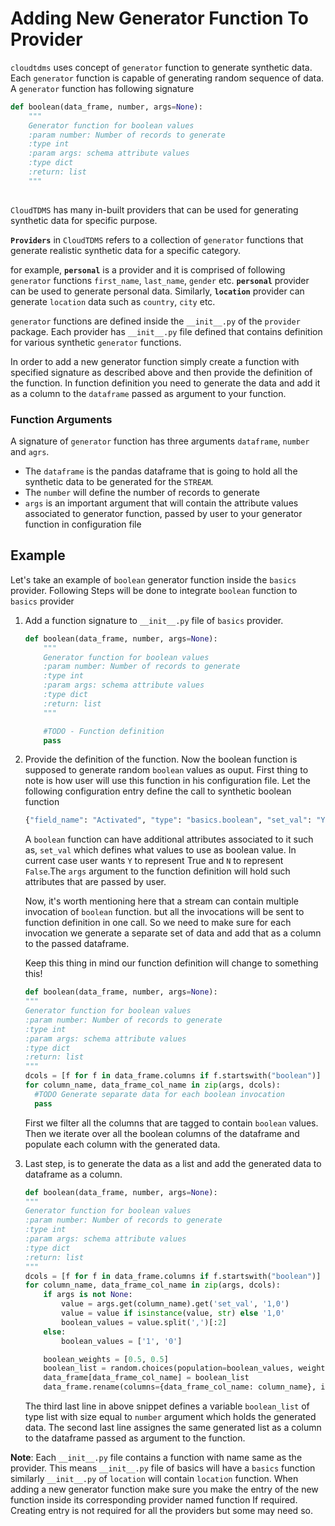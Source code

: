 # Adding New Generator Function To Provider

`cloudtdms` uses concept of `generator` function to generate synthetic data. Each `generator` function is capable of generating
random sequence of data. A `generator` function has following signature 

```python
def boolean(data_frame, number, args=None):
    """
    Generator function for boolean values
    :param number: Number of records to generate
    :type int
    :param args: schema attribute values
    :type dict
    :return: list
    """
   
```

`CloudTDMS` has many in-built providers that can be used for generating synthetic data for specific purpose.

**`Providers`** in `CloudTDMS` refers to a collection of `generator` functions that generate realistic synthetic data for a
specific category. 

for example, **`personal`** is a provider and it is comprised of following `generator` functions `first_name`,
`last_name`, `gender` etc. **`personal`** provider can be used to generate personal data. Similarly, **`location`** provider 
can generate `location` data such as `country`, `city` etc.

`generator` functions are defined inside the `__init__.py` of the `provider` package. Each provider has `__init__.py` file defined that contains definition for various
synthetic `generator` functions.

In order to add a new generator function simply create a function with specified signature as described above and then provide the definition of the function. In function
definition you need to generate the data and add it as a column to the `dataframe` passed as argument to your function.

### Function Arguments
A signature of `generator` function has three arguments `dataframe`, `number` and `agrs`. 
- The `dataframe` is the pandas dataframe that is going to hold all the synthetic data to be generated for the `STREAM`.
- The `number` will define the number of records to generate
- `args` is an important argument that will contain the attribute values associated to generator function, passed by user to your generator function in configuration file

## Example
Let's take an example of `boolean` generator function inside the `basics` provider. Following Steps will be done to integrate `boolean` function to `basics` provider

1. Add a function signature to `__init__.py` file of `basics` provider.

    ```python
    def boolean(data_frame, number, args=None):
        """
        Generator function for boolean values
        :param number: Number of records to generate
        :type int
        :param args: schema attribute values
        :type dict
        :return: list
        """

        #TODO - Function definition
        pass

    ```
2. Provide the definition of the function. Now the boolean function is supposed to generate random  `boolean` values as ouput. First thing to note is how user
   will use this function in his configuration file. Let the following configuration entry define the call to synthetic boolean function

    ```python
    {"field_name": "Activated", "type": "basics.boolean", "set_val": "Y,N"}
    ```
    A `boolean` function can have additional attributes associated to it such as, `set_val` which defines what values to use as boolean value. In current case user wants
    `Y` to represent True and `N` to represent `False`.The `args` argument to the function definition will hold such attributes that are passed by user. 
    
    Now, it's worth mentioning here that a stream can contain multiple invocation of `boolean` function. but all the invocations will be sent to function definition
    in one call. So we need to make sure for each invocation we generate a separate set of data and add that as a column to the passed dataframe.
    
    Keep this thing in mind our function definition will change to something this!
    
    ```python
    def boolean(data_frame, number, args=None):
    """
    Generator function for boolean values
    :param number: Number of records to generate
    :type int
    :param args: schema attribute values
    :type dict
    :return: list
    """
    dcols = [f for f in data_frame.columns if f.startswith("boolean")]
    for column_name, data_frame_col_name in zip(args, dcols):
      #TODO Generate separate data for each boolean invocation
      pass
    ```
    
    First we filter all the columns that are tagged to contain `boolean` values. Then we iterate over all the boolean columns of the dataframe and 
    populate each column with the generated data.
    
3. Last step, is to generate the data as a list and add the generated data to dataframe as a column.

    ```python
    def boolean(data_frame, number, args=None):
    """
    Generator function for boolean values
    :param number: Number of records to generate
    :type int
    :param args: schema attribute values
    :type dict
    :return: list
    """
    dcols = [f for f in data_frame.columns if f.startswith("boolean")]
    for column_name, data_frame_col_name in zip(args, dcols):
        if args is not None:
            value = args.get(column_name).get('set_val', '1,0')
            value = value if isinstance(value, str) else '1,0'
            boolean_values = value.split(',')[:2]
        else:
            boolean_values = ['1', '0']

        boolean_weights = [0.5, 0.5]
        boolean_list = random.choices(population=boolean_values, weights=boolean_weights, k=number)
        data_frame[data_frame_col_name] = boolean_list
        data_frame.rename(columns={data_frame_col_name: column_name}, inplace=True)
    ```
    
    The third last line in above snippet defines a variable `boolean_list` of type list with size equal to `number` argument which holds the generated data.
    The second last line assignes the same generated list as a column to the dataframe passed as argument to the function.


**Note**: Each `__init__.py` file contains a function with name same as the provider. This means `__init__.py` file of basics will have a `basics` function similarly `__init__.py` of `location` will contain `location` function. When adding a new generator function make sure you make the entry of the new function inside its corresponding provider named function If required. Creating entry is not required for all the providers but some may need so.




















